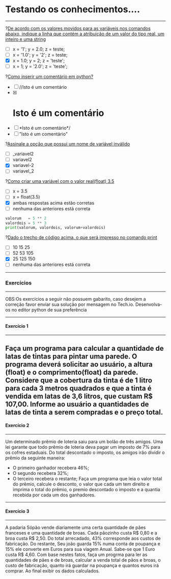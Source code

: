 # Testando os conhecimentos....
---
?[De acordo com os valores movidos para as variáveis nos comandos abaixo, indique a linha que contém a atribuição de um valor do tipo real, um inteiro e uma string](single)
-[ ] x = '1'; y = 2.0; z = teste; 
-[ ] x = '1.0'; y = '2'; z = teste; 
-[x] x = 1.0; y = 2; z = 'teste'; 
-[ ] x = 1; y = '2.0'; z = 'teste';    

?[Como inserir um comentário em python?](single)
-[ ] //Isto é um comentário
-[x] # Isto é um comentário
-[ ] \*Isto é um comentário*/
-[ ] "Isto é um comentário"

?[Assinale a opção que possui um nome de variável inválido](single)
-[ ] _variavel2
-[ ] variavel2
-[x] variavel-2
-[ ] variavel_2

?[Como criar uma variável com o valor real(float) 3.5](single)
-[ ] x = 3.5
-[ ] x = float(3.5)
-[x] ambas respostas acima estão corretas
-[ ] nenhuma das anteriores está correta

```python
valorum   = 5 ** 2
valordois = 5 ** 3
print(valorum, valordois, valorum+valordois)
```
?[Dado o trecho de código acima, o que será impresso no comando print](single)
-[ ] 10 15 25
-[ ] 52 53 105
-[x] 25 125 150
-[ ] nenhuma das anteriores está correta

---
### Exercícios
---

<p>OBS:Os exercícios a seguir não possuem gabarito, caso desejem a correção favor enviar sua solução por mensagem no Tech.io. Desenvolva-os no editor python de sua preferência</p>

---
 #### Exercício 1  
---
Faça um programa para calcular a quantidade de latas de tintas para pintar uma parede. O programa deverá solicitar ao usuário, a altura (float) e o comprimento(float) da parede. Considere que a cobertura da tinta é de 1 litro para cada 3 metros quadrados e que a tinta é vendida em latas de 3,6 litros, que custam R$ 107,00. Informe ao usuário a quantidades de latas de tinta a serem compradas e o preço total.
---
 #### Exercício 2  
---
Um determinado prêmio de loteria saiu para um bolão de três amigos. Uma lei garante que todo prêmio de loteria deva pagar um imposto de 7% para os cofres estaduais. Do total descontado o imposto, os amigos irão dividir o prêmio da seguinte maneira:

+ O primeiro ganhador recebera 46%;
+ O segundo recebera 32%;
+ O terceiro recebera o restante;
Faça um programa que leia o valor total do prêmio, calcule o desconto, o valor que cada um tem direito e imprima o total do prêmio, o premio descontado o imposto e a quantia recebida por cada um dos ganhadores.

---
 #### Exercício 3  
---
A padaria Sópão vende diariamente uma certa quantidade de pães franceses e uma quantidade de broas. Cada pãozinho custa R$ 0,80 e a broa custa R$ 2,50. Do total arrecadado, 43% corresponde aos custos de fabricação. Do restante, Seu joão guarda 15% numa conta de poupança e 15% ele converte em Euros para sua viagem Anual. Sabe-se que 1 Euro custa R$ 4,60. Com base nestes fatos, faça um progrma para ler as quantidades de pães e de broas, calcular a venda total de pãos e broas, o custo de fabricação, quanto irá guardar na poupança e quantos euros irá comprar. Ao final exibir os dados calculados.

